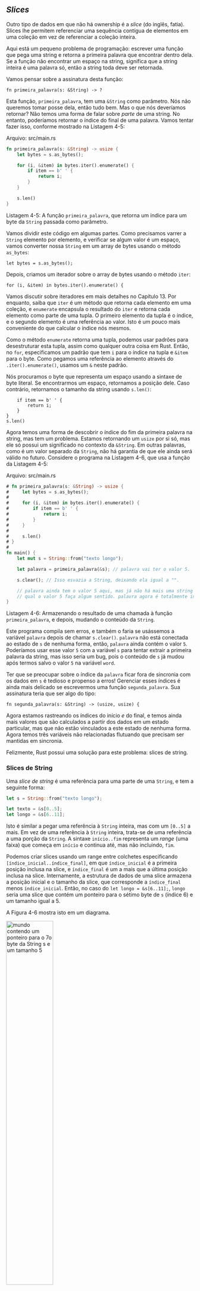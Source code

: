 ## _Slices_

Outro tipo de dados em que não há ownership é a *slice* (do inglês, fatia).
Slices lhe permitem referenciar uma sequência contígua de elementos em uma
coleção em vez de referenciar a coleção inteira.

Aqui está um pequeno problema de programação: escrever uma função que pega uma
string e retorna a primeira palavra que encontrar dentro dela. Se a função não
encontrar um espaço na string, significa que a string inteira é uma palavra só,
então a string toda deve ser retornada.

Vamos pensar sobre a assinatura desta função:

```rust,ignore
fn primeira_palavra(s: &String) -> ?
```

Esta função, `primeira_palavra`, tem uma `&String` como parâmetro. Nós não
queremos tomar posse dela, então tudo bem. Mas o que nós deveríamos retornar?
Não temos uma forma de falar sobre *parte* de uma string. No entanto, poderíamos
retornar o índice do final de uma palavra. Vamos tentar fazer isso, conforme
mostrado na Listagem 4-5:

<span class="filename">Arquivo: src/main.rs</span>

```rust
fn primeira_palavra(s: &String) -> usize {
    let bytes = s.as_bytes();

    for (i, &item) in bytes.iter().enumerate() {
        if item == b' ' {
            return i;
        }
    }

    s.len()
}
```

<span class="caption">Listagem 4-5: A função `primeira_palavra`, que retorna um
índice para um byte da `String` passada como parâmetro.</span>

Vamos dividir este código em algumas partes. Como precisamos varrer a `String`
elemento por elemento, e verificar se algum valor é um espaço, vamos converter
nossa `String` em um array de bytes usando o método `as_bytes`:

```rust,ignore
let bytes = s.as_bytes();
```

Depois, criamos um iterador sobre o array de bytes usando o método `iter`:

```rust,ignore
for (i, &item) in bytes.iter().enumerate() {
```

Vamos discutir sobre iteradores em mais detalhes no Capítulo 13. Por enquanto,
saiba que `iter` é um método que retorna cada elemento em uma coleção, e
`enumerate` encapsula o resultado do `iter` e retorna cada elemento como parte
de uma tupla. O primeiro elemento da tupla é o índice, e o segundo elemento é
uma referência ao valor. Isto é um pouco mais conveniente do que calcular o
índice nós mesmos.

Como o método `enumerate` retorna uma tupla, podemos usar padrões para
desestruturar esta tupla, assim como qualquer outra coisa em Rust. Então, no
`for`, especificamos um padrão que tem `i` para o índice na tupla e `&item` para
o byte. Como pegamos uma referência ao elemento através do
`.iter().enumerate()`, usamos um `&` neste padrão.

Nós procuramos o byte que representa um espaço usando a sintaxe de byte literal.
Se encontrarmos um espaço, retornamos a posição dele. Caso contrário, retornamos
o tamanho da string usando `s.len()`:

```rust,ignore
    if item == b' ' {
        return i;
    }
}
s.len()
```

Agora temos uma forma de descobrir o índice do fim da primeira palavra na
string, mas tem um problema. Estamos retornando um `usize` por si só, mas ele só
possui um significado no contexto da `&String`. Em outras palavras, como é um
valor separado da `String`, não há garantia de que ele ainda será válido no
futuro. Considere o programa na Listagem 4-6, que usa a função da Listagem 4-5:

<span class="filename">Arquivo: src/main.rs</span>

```rust
# fn primeira_palavra(s: &String) -> usize {
#     let bytes = s.as_bytes();
#
#     for (i, &item) in bytes.iter().enumerate() {
#         if item == b' ' {
#             return i;
#         }
#     }
#
#     s.len()
# }
#
fn main() {
    let mut s = String::from("texto longo");

    let palavra = primeira_palavra(&s); // palavra vai ter o valor 5.

    s.clear(); // Isso esvazia a String, deixando ela igual a "".

    // palavra ainda tem o valor 5 aqui, mas já não há mais uma string para a
    // qual o valor 5 faça algum sentido. palavra agora é totalmente inválida!
}
```

<span class="caption">Listagem 4-6: Armazenando o resultado de uma chamada à
função `primeira_palavra`, e depois, mudando o conteúdo da `String`.</span>

Este programa compila sem erros, e também o faria se usássemos a variável
`palavra` depois de chamar `s.clear()`. `palavra` não está conectada ao estado
de `s` de nenhuma forma, então, `palavra` ainda contém o valor `5`. Poderíamos
usar esse valor `5` com a variável `s` para tentar extrair a primeira palavra da
string, mas isso seria um bug, pois o conteúdo de `s` já mudou após termos salvo
o valor `5` na variável `word`.

Ter que se preocupar sobre o índice da `palavra` ficar fora de sincronia com os
dados em `s` é tedioso e propenso a erros! Gerenciar esses índices é ainda mais
delicado se escrevermos uma função `segunda_palavra`. Sua assinatura teria que
ser algo do tipo:

```rust,ignore
fn segunda_palavra(s: &String) -> (usize, usize) {
```

Agora estamos rastreando os índices do início *e* do final, e temos ainda mais
valores que são calculados a partir dos dados em um estado particular, mas que
não estão vinculados a este estado de nenhuma forma. Agora temos três variáveis
não relacionadas flutuando que precisam ser mantidas em sincronia.

Felizmente, Rust possui uma solução para este problema: slices de string.

### Slices de String

Uma *slice de string* é uma referência para uma parte de uma `String`, e tem a
seguinte forma:

```rust
let s = String::from("texto longo");

let texto = &s[0..5];
let longo = &s[6..11];
```

Isto é similar a pegar uma referência à `String` inteira, mas com um `[0..5]` a
mais. Em vez de uma referência à `String` inteira, trata-se de uma referência a
uma porção da `String`. A sintaxe `início..fim` representa um _range_
(uma faixa) que começa em `início` e continua até, mas não incluindo, `fim`.

Podemos criar slices usando um range entre colchetes especificando
`[índice_inicial..índice_final]`, em que `índice_inicial` é a primeira posição
inclusa na slice, e `índice_final` é um a mais que a última posição inclusa na
slice. Internamente, a estrutura de dados de uma slice armazena a posição
inicial e o tamanho da slice, que corresponde a `índice_final` menos
`índice_inicial`. Então, no caso do `let longo = &s[6..11];`, `longo` seria uma
slice que contém um ponteiro para o sétimo byte de `s` (índice 6) e um tamanho
igual a 5.

A Figura 4-6 mostra isto em um diagrama.

<img alt="mundo contendo um ponteiro para o 7o byte da String s e um tamanho 5" src="img/trpl04-06.svg" class="center" style="width: 50%;" />

<span class="caption">Figura 4-6: Slice referente a uma parte de uma
`String`</span>

Com a sintaxe de range do Rust (`..`), se você quiser começar com o primeiro
elemento (índice zero), você pode omitir o valor antes dos dois pontos. Em
outras palavras, estas formas são equivalentes:

```rust
let s = String::from("texto");

let slice = &s[0..2];
let slice = &s[..2];
```

Da mesma forma, se a sua slice inclui o último byte da `String`, você pode
omitir o último número. Isso significa que as seguintes formas são equivalentes:

```rust
let s = String::from("texto");

let tamanho = s.len();

let slice = &s[3..tamanho];
let slice = &s[3..];
```

Você também pode omitir ambos os valores para pegar uma slice da string inteira.
Logo, essas duas formas são equivalentes:

```rust
let s = String::from("texto");

let tamanho = s.len();

let slice = &s[0..tamanho];
let slice = &s[..];
```

> Nota: Os índices do range de uma slice de string devem coincidir com os
> limites entre caracteres UTF-8 válidos. Se você tentar criar uma slice de
> string no meio de um caractere que tenha mais de um byte, seu programa vai
> terminar com erro. Para introduzir slices de string, estamos utilizando
> apenas caracteres ASCII nesta seção; uma discussão mais detalhada sobre
> manipulação de caracteres UTF-8 será feita na seção "Strings" do Capítulo 8.

Com toda essa informação em mente, vamos reescrever a função `primeira_palavra`
para retornar uma slice. O tipo que representa "slice de string" é escrito como
`&str`:

<span class="filename">Arquivo: src/main.rs</span>

```rust
fn primeira_palavra(s: &String) -> &str {
    let bytes = s.as_bytes();

    for (i, &item) in bytes.iter().enumerate() {
        if item == b' ' {
            return &s[0..i];
        }
    }

    &s[..]
}
```

Pegamos o índice para o fim da palavra da mesma forma como fizemos na Listagem
4-5, buscando a primeira ocorrência de um espaço. Quando o encontramos,
retornamos uma slice de string usando o início da string e o índice do espaço
como índices inicial e final, respectivamente.

Agora, quando chamamos `primeira_palavra`, pegamos de volta um único valor que
está vinculado à string. O valor é composto de uma referência para o ponto
inicial da slice e o número de elementos que ela contém.

Retornar uma slice também funcionaria para uma função `segunda_palavra`:

```rust,ignore
fn segunda_palavra(s: &String) -> &str {
```

Agora, temos uma API bem direta que é bem mais difícil de bagunçar, uma vez que
o compilador vai se certificar que as referências dentro da `String`
permanecerão válidas. Lembra do bug do programa na Listagem 4-6, quando
obtivemos o índice para o fim da primeira palavra mas depois limpamos a string,
invalidando o índice obtido? Aquele código era logicamente incorreto, mas não
mostrava nenhum erro imediato. Os problemas apareceriam mais tarde quando
tentássemos usar o índice da primeira palavra com uma string que foi esvaziada.
Slices tornam esse bug impossível de acontecer e nos permitem saber que temos um
problema no código muito mais cedo. Na versão usando slice, a função
`primeira_palavra` vai lançar um erro em tempo de compilação:

<span class="filename">Arquivo: src/main.rs</span>

```rust,ignore
fn main() {
    let mut s = String::from("texto longo");

    let palavra = first_word(&s);

    s.clear(); // Erro!
}
```

Aqui está o erro:

```text
error[E0502]: cannot borrow `s` as mutable because it is also borrowed as immutable
 --> src/main.rs:6:5
  |
4 |     let word = primeira_palavra(&s);
  |                                  - immutable borrow occurs here
5 |
6 |     s.clear(); // Erro!
  |     ^ mutable borrow occurs here
7 | }
  | - immutable borrow ends here
```

Voltando às regras de borrowing, lembre-se que, se temos uma referência imutável
para algum valor, não podemos também obter uma referência mutável do mesmo. Como
`clear` precisa truncar a `String`, esse método tenta obter uma referência
mutável, e acaba falhando. O Rust não só tornou nossa API mais fácil de usar,
como também eliminou uma classe inteira de erros em tempo de compilação!

#### Strings Literais São Slices

Lembre-se de que falamos sobre strings literais serem armazenadas dentro do
binário. Agora que conhecemos slices, podemos entender strings literais
adequadamente:

```rust
let s = "Olá, mundo!";
```

O tipo de `s` aqui é `&str`: é uma slice apontando para aquele ponto específico
do binário. Também é por isso que strings literais são imutáveis; `&str` é uma
referência imutável.

#### Slices de Strings como Parâmetros

Saber que você pode obter slices de literais e `String`s nos levam a mais um
aprimoramento da função `primeira_palavra`, e aqui está sua assinatura:

```rust,ignore
fn primeira_palavra(s: &String) -> &str {
```

Um Rustáceo mais experiente escreveria esta função conforme a seguir, permitindo
utilizar a mesma função com `String`s e `&str`s:

```rust,ignore
fn primeira_palavra(s: &str) -> &str {
```

Se temos uma slice de string, podemos passá-la diretamente. Se temos uma
`String`, podemos passar uma slice da `String` inteira. Definir uma função que
recebe uma slice em vez de uma referência para uma String deixa nossa API mais
genérica e útil sem perder nenhuma funcionalidade:

<span class="filename">Arquivo: src/main.rs</span>

```rust
# fn primeira_palavra(s: &str) -> &str {
#     let bytes = s.as_bytes();
#
#     for (i, &item) in bytes.iter().enumerate() {
#         if item == b' ' {
#             return &s[0..i];
#         }
#     }
#
#     &s[..]
# }
fn main() {
    let minha_string = String::from("texto longo");

    // primeira_palavra funciona com slices de `String`s
    let palavra = primeira_palavra(&minha_string[..]);

    let minha_string_literal = "texto longo";

    // primeira_palavra funciona com strings literais
    let palavra = primeira_palavra(&minha_string_literal[..]);
	
	// uma vez que strings literais *são* slices de strings,
	// isso também funciona, sem nem usar sintaxe de slice!
    let palavra = primeira_palavra(minha_string_literal);
}
```

### Outras Slices

Slices de string, como você pode imaginar, são específicas de strings. Mas há
também um tipo de slice mais genérico. Considere esta array:

```rust
let a = [1, 2, 3, 4, 5];
```

Assim como às vezes queremos nos referir a uma parte de uma string, podemos
também querer nos referir a uma parte de uma array, e faríamos isso da seguinte
forma:

```rust
let a = [1, 2, 3, 4, 5];

let slice = &a[1..3];
```

Essa slice tem o tipo `&[i32]`. Ela funciona da mesma forma que as slices de
string, armazenando uma referência para o primeiro elemento e um tamanho. Você
vai usar esse tipo de slice para todos os tipos de coleções. Vamos discutir
essas coleções em mais detalhe quando falarmos sobre vetores no Capítulo 8.

## Resumo

Os conceitos de ownership, borrowing, e slices são o que garante a segurança de
memória dos programas em Rust em tempo de compilação. A linguagem Rust lhe dá
controle sobre o uso da memória, assim como outras linguagens de programação de
sistemas, mas como o dono dos dados limpa automaticamente a memória quando ele
sai de escopo, você não tem que escrever e debugar código extra para ter esse
controle.

O ownership afeta o funcionamento de várias outras partes do Rust, por isso
vamos falar um pouco mais sobre esses conceitos neste livro daqui para a frente.
Vamos seguir para o próximo capítulo e ver como agrupar dados em uma `struct`.
